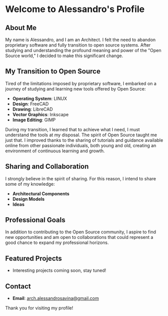 # Welcome to Alessandro's Profile

## About Me
My name is Alessandro, and I am an Architect.
I felt the need to abandon proprietary software and fully transition to open source systems. After studying and understanding the profound meaning and power of the "Open Source world," I decided to make this significant change.

## My Transition to Open Source
Tired of the limitations imposed by proprietary software, I embarked on a journey of studying and learning new tools offered by Open Source:
- **Operating System**: LINUX
- **Design**: FreeCAD
- **Drawing**: LibreCAD
- **Vector Graphics**: Inkscape
- **Image Editing**: GIMP

During my transition, I learned that to achieve what I need, I must understand the tools at my disposal. The spirit of Open Source taught me just that. I improved thanks to the sharing of tutorials and guidance available online from other passionate individuals, both young and old, creating an environment of continuous learning and growth.

## Sharing and Collaboration
I strongly believe in the spirit of sharing. For this reason, I intend to share some of my knowledge:
- **Architectural Components**
- **Design Models**
- **Ideas**

## Professional Goals
In addition to contributing to the Open Source community, I aspire to find new opportunities and am open to collaborations that could represent a good chance to expand my professional horizons.

## Featured Projects
- Interesting projects coming soon, stay tuned!

## Contact
- **Email**: arch.alessandrosavina@gmail.com

Thank you for visiting my profile!


<!--
**arch-alessandro/arch-alessandro** is a ✨ _special_ ✨ repository because its `README.md` (this file) appears on your GitHub profile.

Here are some ideas to get you started:

- 🔭 I’m currently working on ...
- 🌱 I’m currently learning ...
- 👯 I’m looking to collaborate on ...
- 🤔 I’m looking for help with ...
- 💬 Ask me about ...
- 📫 How to reach me: ...
- 😄 Pronouns: ...
- ⚡ Fun fact: ...
-->
